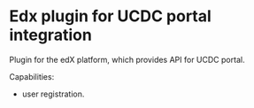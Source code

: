 # Edx plugin for UCDC portal integration

Plugin for the edX platform, which provides API for UCDC portal.

Capabilities:
- user registration.
